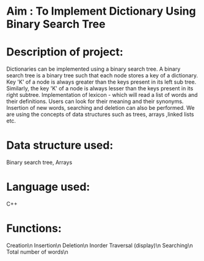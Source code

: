 # Aim : To Implement Dictionary Using Binary Search Tree

# Description of project:
Dictionaries can be implemented using a binary search tree.  A binary search tree is a binary tree such that each node stores a key of a dictionary.
Key 'K' of a node is always greater than the keys present in its left sub tree.
Similarly, the key 'K' of a node is always lesser than the keys present in its right subtree.
Implementation of lexicon - which will read a list of words and their definitions. Users can look for their meaning and their synonyms. Insertion of new words, searching and  deletion can also be performed. We are using the concepts of data structures such as trees, arrays ,linked lists etc.
# Data structure used: 
Binary search tree, Arrays
# Language used:
C++

# Functions:
Creation\n
Insertion\n
Deletion\n
Inorder Traversal (display)\n
Searching\n
Total number of words\n


